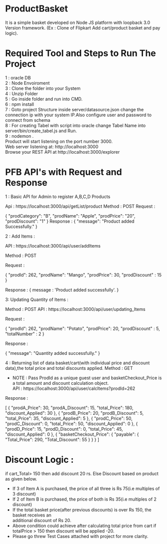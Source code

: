 # ProductBasket
It is a simple basket developed on Node JS platform with loopback 3.0 Version framework. (Ex : Clone of Flipkart Add cart/product basket and pay logic). <br />
# Required Tool and Steps to Run The Project
1 : oracle DB  <br />
2 : Node Envoiroment  <br />
3 : Clone the folder into your System  <br />
4 : Unzip Folder <br />
5 : Go inside folder and run into CMD.  <br />
6 : npm install  <br />
7 : Goto project Structure inside server/datasource.json change the connection ip with your system IP.Also configure user and password to connect from schema <br />
8 : For creating Tabel with script into oracle change Tabel Name into server/bin/create_tabel.js and Run.  <br />
9 : nodemon .  <br />
Product will start listening on the port number 3000.  <br /> 
Web server listening at: http://localhost:3000  <br />
Browse your REST API at http://localhost:3000/explorer  <br />
# PFB API's with Request and Response  <br />
1 : Basic API for Admin to register A,B,C,D Products  <br />

Api : https://localhost:3000/api/getList/product
Method : POST
Request :

{
  "prodCategory": "B",
  "prodName": "Apple",
  "prodPrice": "20",
  "prodDiscount": "1"
}
Response :
{
    "message": "Product added Successfully."
}

2 : Add Items :

API : https://localhost:3000/api/user/addItems

Method : POST

Request :

{
  "prodId": 262,
  "prodName": "Mango",
  "prodPrice": 30,
  "prodDiscount" : 15
}

Response :
{
   message : 'Product added successfully'.
}

3: Updating Quantity of Items :

Method  : POST
API : https://localhost:3000/api/user/updating_Items

Request :

{
  "prodId": 262,
  "prodName": "Potato",
  "prodPrice": 20,
  "prodDiscount" : 5,
  "totalNumber" : 2
}

Response :

{
    "message": "Quantity added successfully."
}

4 : Returning list of data basket/cart(with individual price and discount data),the total price and total discounts applied.
Method : GET <br />
- NOTE : Pass ProdId as a unique guest user and basketCheckout_Price is a total amount and discount calculation object.  <br />
API : https://localhost:3000/api/user/calcItems?prodId=262

Response :

[
    {
        "prodA_Price": 30,
        "prodA_Discount": 15,
        "total_Price": 180,
        "discount_Applied": 30
    },
    {
        "prodB_Price": 20,
        "prodB_Discount": 5,
        "total_Price": 35,
        "discount_Applied": 5
    },
    {
        "prodC_Price": 50,
        "prodC_Discount": 0,
        "total_Price": 50,
        "discount_Applied": 0
    },
    {
        "prodD_Price": 15,
        "prodD_Discount": 0,
        "total_Price": 45,
        "discount_Applied": 0
    },
    {
        "basketCheckout_Price": {
            "payable": {
                "Total_Price": 290,
                "Total_Discount": 55
            }
        }
    }
]
# Discount Logic : <br />
if cart_Total> 150 then add discount 20 rs. Else Discount based on product as given below. <br />
+ If 3 of Item A is purchased, the price of all three is Rs 75(i.e multiples of 3 discount) <br />
+ If 2 of Item B is purchased, the price of both is Rs 35(i.e multiples of 2 discount) <br />
+ If the total basket price(after previous discounts) is over Rs 150, the basket receives an <br />
additional discount of Rs 20.<br />
+ Above condition could achieve after calculating total price from cart if totalPrice > 150 then discount will be applied -20. <br/>
+ Please go threw Test Cases attached with project for more clarity.
